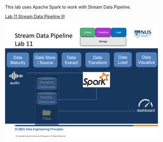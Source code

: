 This lab uses Apache Spark to work with Stream Data Pipeline.

[Lab 11 Stream Data Pipeline III](./lab11%20stream_data_pipeline_3_spark.html)

<img src="image/week11_image18.png">